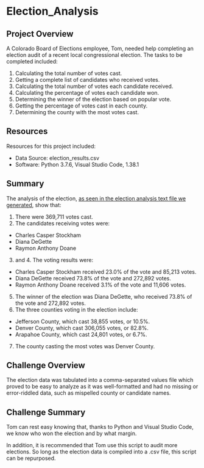 # Election_Analysis

## Project Overview
A Colorado Board of Elections employee, Tom, needed help completing an election audit of a recent local congressional election. The tasks to be completed included:

1. Calculating the total number of votes cast.
2. Getting a complete list of candidates who received votes.
3. Calculating the total number of votes each candidate received.
4. Calculating the percentage of votes each candidate won.
5. Determining the winner of the election based on popular vote.
6. Getting the percentage of votes cast in each county.
7. Determining the county with the most votes cast.

## Resources
Resources for this project included:
- Data Source: election_results.csv
- Software: Python 3.7.6, Visual Studio Code, 1.38.1

## Summary
The analysis of the election, [as seen in the election analysis text file we generated](), show that:
1. There were 369,711 votes cast.
2. The candidates receiving votes were:
  - Charles Casper Stockham
  - Diana DeGette
  - Raymon Anthony Doane
3. and 4. The voting results were:
  - Charles Casper Stockham received 23.0% of the vote and 85,213 votes.
  - Diana DeGette received 73.8% of the vote and 272,892 votes.
  - Raymon Anthony Doane  received 3.1% of the vote and 11,606 votes.
5. The winner of the election was Diana DeGette, who received 73.8% of the vote and 272,892 votes.
6. The three counties voting in the election include:
  - Jefferson County, which cast 38,855 votes, or 10.5%.
  - Denver County, which cast 306,055 votes, or 82.8%.
  - Arapahoe County, which cast 24,801 votes, or 6.7%.
7. The county casting the most votes was Denver County.

## Challenge Overview
The election data was tabulated into a comma-separated values file which proved to be easy to analyze as it was well-formatted and had no missing or error-riddled data, such as mispelled county or candidate names. 

## Challenge Summary
Tom can rest easy knowing that, thanks to Python and Visual Studio Code, we know who won the election and by what margin.

In addition, it is recommended that Tom use this script to audit more elections. So long as the election data is compiled into a .csv file, this script can be repurposed. 
